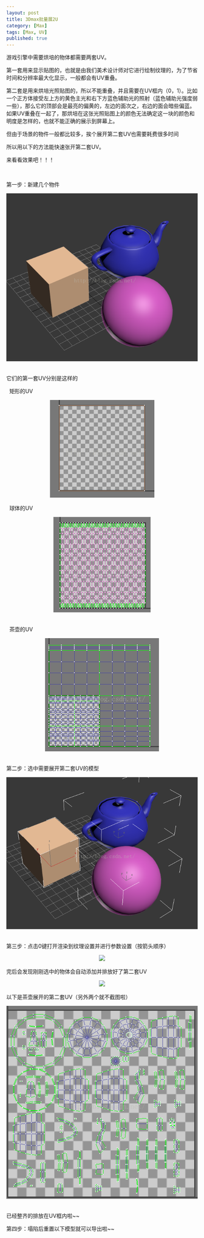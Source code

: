 ```yaml
---
layout: post
title: 3Dmax批量展2U
category: [Max]
tags: [Max, UV]
published: true
---
```



游戏引擎中需要烘培的物体都需要两套UV。

第一套用来显示贴图的，也就是由我们美术设计师对它进行绘制纹理的，为了节省时间和分辨率最大化显示，一般都会有UV重叠。

第二套是用来烘培光照贴图的，所以不能重叠，并且需要在UV框内（0，1）。比如一个正方体接受左上方的黄色主光和右下方蓝色辅助光的照射（蓝色辅助光强度弱一些），那么它的顶部会是最亮的偏黄的，左边的面次之，右边的面会暗些偏蓝。如果UV重叠在一起了，那烘培在这张光照贴图上的颜色无法确定这一块的颜色和明度是怎样的，也就不能正确的展示到屏幕上。

但由于场景的物件一般都比较多，挨个展开第二套UV也需要耗费很多时间

所以用以下的方法能快速张开第二套UV。

来看看效果吧！！！

 

第一步：新建几个物件
<center>
			<img src="/public/img/3Dmax批量展2U/1.bmp"></center>
 

它们的第一套UV分别是这样的

  矩形的UV
<center>
			<img src="/public/img/3Dmax批量展2U/2.bmp"></center>


  球体的UV
<center>
			<img src="/public/img/3Dmax批量展2U/3.bmp"></center>
 

  茶壶的UV
<center>
			<img src="/public/img/3Dmax批量展2U/4.bmp"></center>
 

第二步：选中需要展开第二套UV的模型
<center>
			<img src="/public/img/3Dmax批量展2U/5.bmp"></center>
 

第三步：点击0键打开渲染到纹理设置并进行参数设置（按箭头顺序）
<center>
			<img src="/public/img/3Dmax批量展2U/6.bmp"></center>


完后会发现刚刚选中的物体会自动添加并排放好了第二套UV
<center>
			<img src="/public/img/3Dmax批量展2U/7.bmp"></center>


以下是茶壶展开的第二套UV（另外两个就不截图啦）
<center>
			<img src="/public/img/3Dmax批量展2U/8.bmp"></center>
 

已经整齐的排放在UV框内啦~~

第四步：塌陷后重置以下模型就可以导出啦~~
